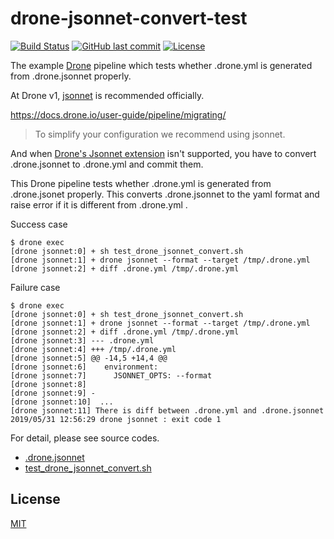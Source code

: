 # drone-jsonnet-convert-test

[![Build Status](https://cloud.drone.io/api/badges/suzuki-shunsuke/drone-jsonnet-convert-test/status.svg)](https://cloud.drone.io/suzuki-shunsuke/drone-jsonnet-convert-test)
[![GitHub last commit](https://img.shields.io/github/last-commit/suzuki-shunsuke/drone-jsonnet-convert-test.svg)](https://github.com/suzuki-shunsuke/drone-jsonnet-convert-test)
[![License](http://img.shields.io/badge/license-mit-blue.svg?style=flat-square)](https://raw.githubusercontent.com/suzuki-shunsuke/drone-jsonnet-convert-test/master/LICENSE)

The example [Drone](https://drone.io) pipeline which tests whether .drone.yml is generated from .drone.jsonnet properly.

At Drone v1, [jsonnet](https://jsonnet.org) is recommended officially.

https://docs.drone.io/user-guide/pipeline/migrating/

> To simplify your configuration we recommend using jsonnet.

And when [Drone's Jsonnet extension](https://docs.drone.io/extend/config/jsonnet/) isn't supported,
you have to convert .drone.jsonnet to .drone.yml and commit them.

This Drone pipeline tests whether .drone.yml is generated from .drone.jsonet properly.
This converts .drone.jsonnet to the yaml format and raise error if it is different from .drone.yml .

Success case

```console
$ drone exec
[drone jsonnet:0] + sh test_drone_jsonnet_convert.sh
[drone jsonnet:1] + drone jsonnet --format --target /tmp/.drone.yml
[drone jsonnet:2] + diff .drone.yml /tmp/.drone.yml
```

Failure case

```console
$ drone exec
[drone jsonnet:0] + sh test_drone_jsonnet_convert.sh
[drone jsonnet:1] + drone jsonnet --format --target /tmp/.drone.yml
[drone jsonnet:2] + diff .drone.yml /tmp/.drone.yml
[drone jsonnet:3] --- .drone.yml
[drone jsonnet:4] +++ /tmp/.drone.yml
[drone jsonnet:5] @@ -14,5 +14,4 @@
[drone jsonnet:6]    environment:
[drone jsonnet:7]      JSONNET_OPTS: --format
[drone jsonnet:8]
[drone jsonnet:9] -
[drone jsonnet:10]  ...
[drone jsonnet:11] There is diff between .drone.yml and .drone.jsonnet
2019/05/31 12:56:29 drone jsonnet : exit code 1
```

For detail, please see source codes.

* [.drone.jsonnet](.drone.jsonnet)
* [test_drone_jsonnet_convert.sh](test_drone_jsonnet_convert.sh)

## License

[MIT](LICENSE)
